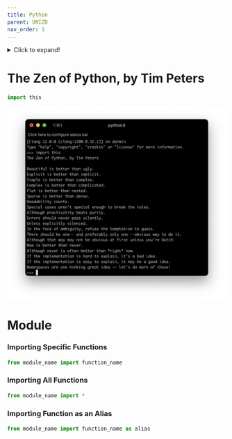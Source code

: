 ```yaml
---
title: Python
parent: UNIZD
nav_order: 1
---
```


<details>
  <summary>Click to expand!</summary>
  
  ## Heading
  1. A numbered
  2. list
     * With some
     * Sub bullets
</details>

# The Zen of Python, by Tim Peters

```python
import this
```

![](/assets/images/python-zen.png)

# Module

### Importing Specific Functions

```python
from module_name import function_name
```

### Importing All Functions

```python
from module_name import *
```

### Importing Function as an Alias

```python
from module_name import function_name as alias
```

